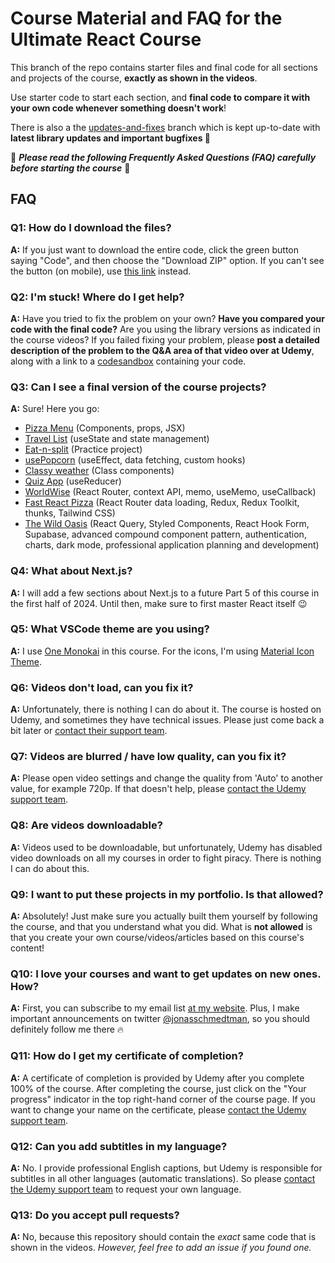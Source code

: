# Course Material and FAQ for the Ultimate React Course

This branch of the repo contains starter files and final code for all sections and projects of the course, **exactly as shown in the videos**.

Use starter code to start each section, and **final code to compare it with your own code whenever something doesn't work**!

There is also a the [updates-and-fixes](https://github.com/jonasschmedtmann/ultimate-react-course/tree/updates-and-fixes) branch which is kept up-to-date with **latest library updates and important bugfixes 🐛**

🚨 **_Please read the following Frequently Asked Questions (FAQ) carefully before starting the course_** 🚨

## FAQ

### Q1: How do I download the files?

**A:** If you just want to download the entire code, click the green button saying "Code", and then choose the "Download ZIP" option. If you can't see the button (on mobile), use [this link](https://github.com/jonasschmedtmann/ultimate-react-course/archive/main.zip) instead.

### Q2: I'm stuck! Where do I get help?

**A:** Have you tried to fix the problem on your own? **Have you compared your code with the final code?** Are you using the library versions as indicated in the course videos? If you failed fixing your problem, please **post a detailed description of the problem to the Q&A area of that video over at Udemy**, along with a link to a [codesandbox](https://codesandbox.io/) containing your code.

### Q3: Can I see a final version of the course projects?

**A:** Sure! Here you go:

- [Pizza Menu](https://fast-react-pizza-menu.netlify.app/) (Components, props, JSX)
- [Travel List](https://travel-list-jonas.netlify.app/) (useState and state management)
- [Eat-n-split](https://eat-n-split.netlify.app/) (Practice project)
- [usePopcorn](https://usepopcorn.netlify.app) (useEffect, data fetching, custom hooks)
- [Classy weather](https://classy-weather.netlify.app/) (Class components)
- [Quiz App](https://the-react-quiz.netlify.app/) (useReducer)
- [WorldWise](https://worldwise-jonas.netlify.app/) (React Router, context API, memo, useMemo, useCallback)
- [Fast React Pizza](https://fast-react-pizza.netlify.app/) (React Router data loading, Redux, Redux Toolkit, thunks, Tailwind CSS)
- [The Wild Oasis](https://the-wild-oasis.vercel.app) (React Query, Styled Components, React Hook Form, Supabase, advanced compound component pattern, authentication, charts, dark mode, professional application planning and development)

### Q4: What about Next.js?

**A:** I will add a few sections about Next.js to a future Part 5 of this course in the first half of 2024. Until then, make sure to first master React itself 😉

### Q5: What VSCode theme are you using?

**A:** I use [One Monokai](https://marketplace.visualstudio.com/items?itemName=azemoh.one-monokai) in this course. For the icons, I'm using [Material Icon Theme](https://marketplace.visualstudio.com/items?itemName=PKief.material-icon-theme).

### Q6: Videos don't load, can you fix it?

**A:** Unfortunately, there is nothing I can do about it. The course is hosted on Udemy, and sometimes they have technical issues. Please just come back a bit later or [contact their support team](https://support.udemy.com/hc/en-us).

### Q7: Videos are blurred / have low quality, can you fix it?

**A:** Please open video settings and change the quality from 'Auto' to another value, for example 720p. If that doesn't help, please [contact the Udemy support team](https://support.udemy.com/hc/en-us).

### Q8: Are videos downloadable?

**A:** Videos used to be downloadable, but unfortunately, Udemy has disabled video downloads on all my courses in order to fight piracy. There is nothing I can do about this.

### Q9: I want to put these projects in my portfolio. Is that allowed?

**A:** Absolutely! Just make sure you actually built them yourself by following the course, and that you understand what you did. What is **not allowed** is that you create your own course/videos/articles based on this course's content!

### Q10: I love your courses and want to get updates on new ones. How?

**A:** First, you can subscribe to my email list [at my website](http://codingheroes.io/resources). Plus, I make important announcements on twitter [@jonasschmedtman](https://twitter.com/jonasschmedtman), so you should definitely follow me there 🔥

### Q11: How do I get my certificate of completion?

**A:** A certificate of completion is provided by Udemy after you complete 100% of the course. After completing the course, just click on the "Your progress" indicator in the top right-hand corner of the course page. If you want to change your name on the certificate, please [contact the Udemy support team](https://support.udemy.com/hc/en-us).

### Q12: Can you add subtitles in my language?

**A:** No. I provide professional English captions, but Udemy is responsible for subtitles in all other languages (automatic translations). So please [contact the Udemy support team](https://support.udemy.com/hc/en-us) to request your own language.

### Q13: Do you accept pull requests?

**A:** No, because this repository should contain the _exact_ same code that is shown in the videos. _However, feel free to add an issue if you found one._


